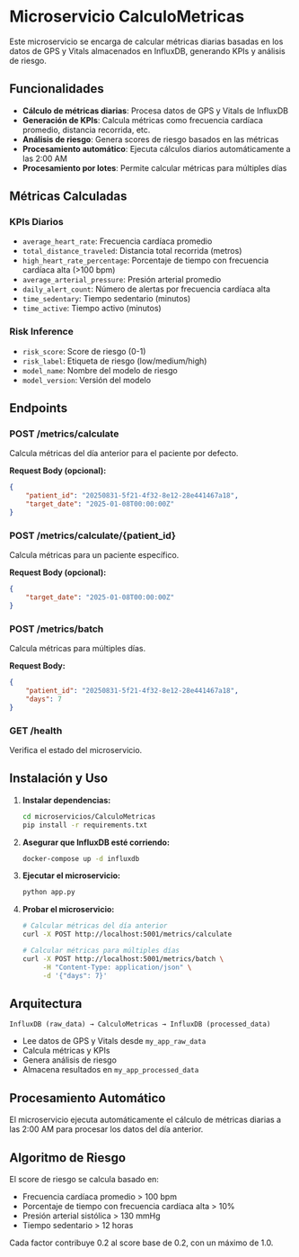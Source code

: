 # Microservicio CalculoMetricas

Este microservicio se encarga de calcular métricas diarias basadas en los datos de GPS y Vitals almacenados en InfluxDB, generando KPIs y análisis de riesgo.

## Funcionalidades

- **Cálculo de métricas diarias**: Procesa datos de GPS y Vitals de InfluxDB
- **Generación de KPIs**: Calcula métricas como frecuencia cardíaca promedio, distancia recorrida, etc.
- **Análisis de riesgo**: Genera scores de riesgo basados en las métricas
- **Procesamiento automático**: Ejecuta cálculos diarios automáticamente a las 2:00 AM
- **Procesamiento por lotes**: Permite calcular métricas para múltiples días

## Métricas Calculadas

### KPIs Diarios
- `average_heart_rate`: Frecuencia cardíaca promedio
- `total_distance_traveled`: Distancia total recorrida (metros)
- `high_heart_rate_percentage`: Porcentaje de tiempo con frecuencia cardíaca alta (>100 bpm)
- `average_arterial_pressure`: Presión arterial promedio
- `daily_alert_count`: Número de alertas por frecuencia cardíaca alta
- `time_sedentary`: Tiempo sedentario (minutos)
- `time_active`: Tiempo activo (minutos)

### Risk Inference
- `risk_score`: Score de riesgo (0-1)
- `risk_label`: Etiqueta de riesgo (low/medium/high)
- `model_name`: Nombre del modelo de riesgo
- `model_version`: Versión del modelo

## Endpoints

### POST /metrics/calculate
Calcula métricas del día anterior para el paciente por defecto.

**Request Body (opcional):**
```json
{
    "patient_id": "20250831-5f21-4f32-8e12-28e441467a18",
    "target_date": "2025-01-08T00:00:00Z"
}
```

### POST /metrics/calculate/{patient_id}
Calcula métricas para un paciente específico.

**Request Body (opcional):**
```json
{
    "target_date": "2025-01-08T00:00:00Z"
}
```

### POST /metrics/batch
Calcula métricas para múltiples días.

**Request Body:**
```json
{
    "patient_id": "20250831-5f21-4f32-8e12-28e441467a18",
    "days": 7
}
```

### GET /health
Verifica el estado del microservicio.

## Instalación y Uso

1. **Instalar dependencias:**
   ```bash
   cd microservicios/CalculoMetricas
   pip install -r requirements.txt
   ```

2. **Asegurar que InfluxDB esté corriendo:**
   ```bash
   docker-compose up -d influxdb
   ```

3. **Ejecutar el microservicio:**
   ```bash
   python app.py
   ```

4. **Probar el microservicio:**
   ```bash
   # Calcular métricas del día anterior
   curl -X POST http://localhost:5001/metrics/calculate
   
   # Calcular métricas para múltiples días
   curl -X POST http://localhost:5001/metrics/batch \
        -H "Content-Type: application/json" \
        -d '{"days": 7}'
   ```

## Arquitectura

```
InfluxDB (raw_data) → CalculoMetricas → InfluxDB (processed_data)
```

- Lee datos de GPS y Vitals desde `my_app_raw_data`
- Calcula métricas y KPIs
- Genera análisis de riesgo
- Almacena resultados en `my_app_processed_data`

## Procesamiento Automático

El microservicio ejecuta automáticamente el cálculo de métricas diarias a las 2:00 AM para procesar los datos del día anterior.

## Algoritmo de Riesgo

El score de riesgo se calcula basado en:
- Frecuencia cardíaca promedio > 100 bpm
- Porcentaje de tiempo con frecuencia cardíaca alta > 10%
- Presión arterial sistólica > 130 mmHg
- Tiempo sedentario > 12 horas

Cada factor contribuye 0.2 al score base de 0.2, con un máximo de 1.0.
